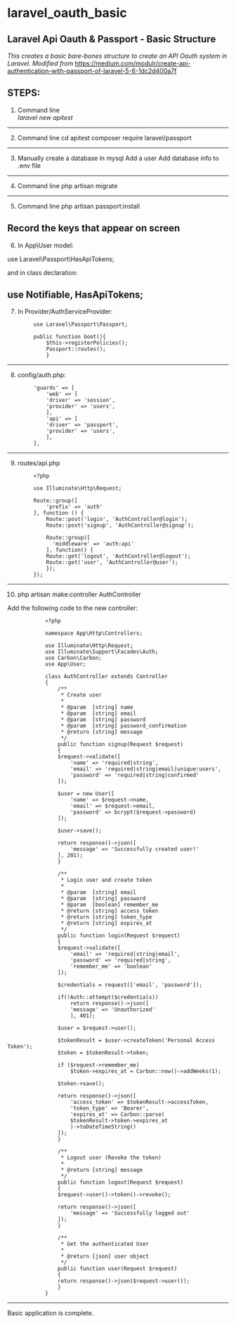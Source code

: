 # laravel_oauth_basic
##  Laravel Api Oauth & Passport - Basic Structure

*This creates a basic bare-bones structure to create an API Oauth system in Laravel. Modified from* https://medium.com/modulr/create-api-authentication-with-passport-of-laravel-5-6-1dc2d400a7f  <br>

STEPS: 
-------------------------------------------------------------------------------------------------------- 
1. Command line<br>
<i>laravel new apitest</i>
-------------------------------------------------------------------------------------------------------- 
2. Command line
cd apitest
composer require laravel/passport
-------------------------------------------------------------------------------------------------------- 
3. Manually create a database in mysql
Add a user
Add database info to .env file
--------------------------------------------------------------------------------------------------------
4. Command line 
php artisan migrate

--------------------------------------------------------------------------------------------------------
5. Command line 
php artisan passport:install

Record the keys that appear on screen
--------------------------------------------------------------------------------------------------------
6. In App\User model:
	

use Laravel\Passport\HasApiTokens;

and in class declaration: 

use Notifiable, HasApiTokens;
--------------------------------------------------------------------------------------------------------
7. In Provider/AuthServiceProvider:

			use Laravel\Passport\Passport;

			public function boot(){
				$this->registerPolicies();
				Passport::routes();
		    	}
--------------------------------------------------------------------------------------------------------
8. config/auth.php:

			'guards' => [
			    'web' => [
				'driver' => 'session',
				'provider' => 'users',
			    ],
			    'api' => [
				'driver' => 'passport',
				'provider' => 'users',
			    ],
			],
--------------------------------------------------------------------------------------------------------
9. routes/api.php

			<?php

			use Illuminate\Http\Request;

			Route::group([
			    'prefix' => 'auth'
			], function () {
			    Route::post('login', 'AuthController@login');
			    Route::post('signup', 'AuthController@signup');

			    Route::group([
			      'middleware' => 'auth:api'
			    ], function() {
				Route::get('logout', 'AuthController@logout');
				Route::get('user', 'AuthController@user');
			    });
			});

--------------------------------------------------------------------------------------------------------
10.  php artisan make:controller AuthController



Add the following code to the new controller:

				<?php

				namespace App\Http\Controllers;

				use Illuminate\Http\Request;
				use Illuminate\Support\Facades\Auth;
				use Carbon\Carbon;
				use App\User;

				class AuthController extends Controller
				{
				    /**
				     * Create user
				     *
				     * @param  [string] name
				     * @param  [string] email
				     * @param  [string] password
				     * @param  [string] password_confirmation
				     * @return [string] message
				     */
				    public function signup(Request $request)
				    {
					$request->validate([
					    'name' => 'required|string',
					    'email' => 'required|string|email|unique:users',
					    'password' => 'required|string|confirmed'
					]);

					$user = new User([
					    'name' => $request->name,
					    'email' => $request->email,
					    'password' => bcrypt($request->password)
					]);

					$user->save();

					return response()->json([
					    'message' => 'Successfully created user!'
					], 201);
				    }

				    /**
				     * Login user and create token
				     *
				     * @param  [string] email
				     * @param  [string] password
				     * @param  [boolean] remember_me
				     * @return [string] access_token
				     * @return [string] token_type
				     * @return [string] expires_at
				     */
				    public function login(Request $request)
				    {
					$request->validate([
					    'email' => 'required|string|email',
					    'password' => 'required|string',
					    'remember_me' => 'boolean'
					]);

					$credentials = request(['email', 'password']);

					if(!Auth::attempt($credentials))
					    return response()->json([
						'message' => 'Unauthorized'
					    ], 401);

					$user = $request->user();

					$tokenResult = $user->createToken('Personal Access Token');
					$token = $tokenResult->token;

					if ($request->remember_me)
					    $token->expires_at = Carbon::now()->addWeeks(1);

					$token->save();

					return response()->json([
					    'access_token' => $tokenResult->accessToken,
					    'token_type' => 'Bearer',
					    'expires_at' => Carbon::parse(
						$tokenResult->token->expires_at
					    )->toDateTimeString()
					]);
				    }

				    /**
				     * Logout user (Revoke the token)
				     *
				     * @return [string] message
				     */
				    public function logout(Request $request)
				    {
					$request->user()->token()->revoke();

					return response()->json([
					    'message' => 'Successfully logged out'
					]);
				    }

				    /**
				     * Get the authenticated User
				     *
				     * @return [json] user object
				     */
				    public function user(Request $request)
				    {
					return response()->json($request->user());
				    }
				}



--------------------------------------------------------------------------------------------------------



Basic application is complete. 













	
